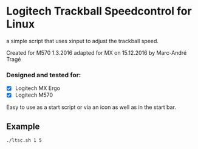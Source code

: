 # Logitech Trackball Speedcontrol for Linux        
a simple script that uses xinput to adjust the trackball speed.  

Created for M570 1.3.2016 adapted for MX on 15.12.2016 by Marc-André Tragé

### Designed and tested for:
- [x] Logitech MX Ergo                               
- [x] Logitech M570   
                                                                   
Easy to use as a start script or via an icon as well as in the start bar.                                                                   
## Example

    ./ltsc.sh 1 5
    
